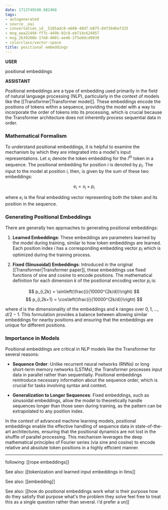 ```yaml
---
date: 1713749240.882468
tags:
- autogenerated
- source__oai
- conversation_id__5105adc8-e608-40d7-b875-84f3846ef325
- msg_aaa22494-ff7c-449b-92c8-eb71dc624857
- msg_2b39206b-17e8-4001-ae46-2f5e8dcd9838
- colorclass/vector-space
title: positional embeddings
---
```


**USER**

positional embeddings


**ASSISTANT**

Positional embeddings are a type of embedding used primarily in the field of natural language processing (NLP), particularly in the context of models like the [[Transformer|Transformer model]]. These embeddings encode the positions of tokens within a sequence, providing the model with a way to incorporate the order of tokens into its processing, which is crucial because the Transformer architecture does not inherently process sequential data in order.

### Mathematical Formalism

To understand positional embeddings, it is helpful to examine the mechanism by which they are integrated into a model's input representations. Let $x_i$ denote the token embedding for the $i^{th}$ token in a sequence. The positional embedding for position $i$ is denoted by $p_i$. The input to the model at position $i$, then, is given by the sum of these two embeddings:

$$
e_i = x_i + p_i
$$

where $e_i$ is the final embedding vector representing both the token and its position in the sequence.

### Generating Positional Embeddings

There are generally two approaches to generating positional embeddings: 

1. **Learned Embeddings**: These embeddings are parameters learned by the model during training, similar to how token embeddings are learned. Each position index $i$ has a corresponding embedding vector $p_i$ which is optimized during the training process.

2. **Fixed (Sinusoidal) Embeddings**: Introduced in the original [[Transformer|Transformer paper]], these embeddings use fixed functions of sine and cosine to encode positions. The mathematical definition for each dimension $k$ of the positional encoding vector $p_i$ is:

$$
p_{i,2k} = \sin\left(\frac{i}{10000^{2k/d}}\right)
$$
$$
p_{i,2k+1} = \cos\left(\frac{i}{10000^{2k/d}}\right)
$$

where $d$ is the dimensionality of the embeddings and $k$ ranges over $0, 1, \ldots, d/2 - 1$. This formulation provides a balance between allowing similar embeddings for nearby positions and ensuring that the embeddings are unique for different positions.

### Importance in Models

Positional embeddings are critical in NLP models like the Transformer for several reasons:

- **Sequence Order**: Unlike recurrent neural networks (RNNs) or long short-term memory networks (LSTMs), the Transformer processes input data in parallel rather than sequentially. Positional embeddings reintroduce necessary information about the sequence order, which is crucial for tasks involving syntax and context.

- **Generalization to Longer Sequences**: Fixed embeddings, such as sinusoidal embeddings, allow the model to theoretically handle sequences longer than those seen during training, as the pattern can be extrapolated to any position index.

In the context of advanced machine learning models, positional embeddings enable the effective handling of sequence data in state-of-the-art architectures, ensuring that the positional dynamics are not lost in the shuffle of parallel processing. This mechanism leverages the deep mathematical principles of Fourier series (via sine and cosine) to encode relative and absolute token positions in a highly efficient manner.


---


following: [[rope embeddings]]

See also: [[tokenization and learned input embeddings in llms]]


See also: [[embedding]]


See also: [[how do positional embeddings work what is their purpose how do they satisfy that purpose what's the problem they solve feel free to treat this as a single question rather than several. i'd prefer a un]]